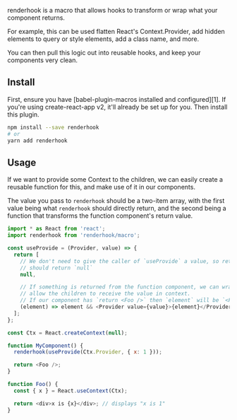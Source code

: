 renderhook is a macro that allows hooks to transform or wrap what your component
returns.

For example, this can be used flatten React's Context.Provider, add hidden elements to
query or style elements, add a class name, and more.

You can then pull this logic out into reusable hooks, and keep your components very
clean.

## Install

First, ensure you have [babel-plugin-macros installed and configured][1]. If you're
using create-react-app v2, it'll already be set up for you. Then install this plugin.

```sh
npm install --save renderhook
# or
yarn add renderhook
```

## Usage

If we want to provide some Context to the children, we can easily create a reusable
function for this, and make use of it in our components.

The value you pass to `renderhook` should be a two-item array, with the first value
being what `renderhook` should directly return, and the second being a function that
transforms the function component's return value.

```js
import * as React from 'react';
import renderhook from 'renderhook/macro';

const useProvide = (Provider, value) => {
  return [
    // We don't need to give the caller of `useProvide` a value, so return renderHook(useProvide(...))
    // should return `null`
    null,

    // If something is returned from the function component, we can wrap it in a Provider to
    // allow the children to receive the value in context.
    // If our component has `return <Foo />` then `element` will be `<Foo />`
    (element) => element && <Provider value={value}>{element}</Provider>,
  ];
};

const Ctx = React.createContext(null);

function MyComponent() {
  renderhook(useProvide(Ctx.Provider, { x: 1 }));

  return <Foo />;
}

function Foo() {
  const { x } = React.useContext(Ctx);

  return <div>x is {x}</div>; // displays "x is 1"
}
```
